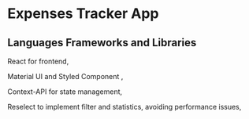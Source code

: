 # Expenses Tracker App



## Languages Frameworks and Libraries

React for frontend,

Material UI and Styled Component ,

Context-API for state management,

Reselect to implement filter and statistics, avoiding performance issues,
